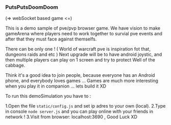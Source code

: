 ### PutsPutsDoomDoom
(=> webSocket based game <=)

This is a demo sample of pve/pvp browser game.
We have vision to make gameArena where players need to work together to survial pve events and 
after that they must face against themselfs.

There can be only one !
( World of warcraft pve is inspiration fot that, dungeons raids and etc )
Next upgrade will be to have android joystic, and then multiple players can play on 1 screen and try to protect Well of the cabbage.

Think it's a good idea to join people, because everyone has an Android phone, and everybody loves games ...
Games are much more interesting when you play it in companion ... lets build it XD

To run this demoSimulation you have to :

1.Open the file ``` static/config.js ``` and set ip adres to your own (local).
2.Type in console ``` node server.js ```  and you can play online with your friends in network !
3.Visit from browser: localhost:3690 , Good Luck  XD

